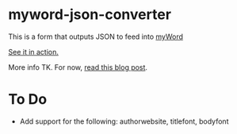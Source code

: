 # myword-json-converter
This is a form that outputs JSON to feed into [myWord](https://github.com/scripting/myWord)

[See it in action.](http://javascript.jeffreykishner.com/myword-json-converter.html)

More info TK. For now, [read this blog post](http://thoughts.jeffreykishner.com/a-simple-form-for-publishing-to-myword-io).

To Do
=====

* Add support for the following: authorwebsite, titlefont, bodyfont

